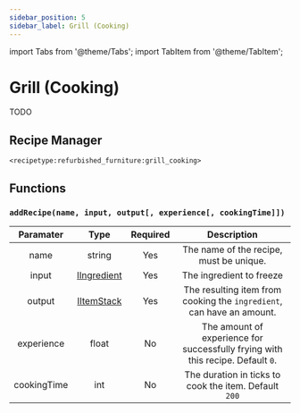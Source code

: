 ```yaml
---
sidebar_position: 5
sidebar_label: Grill (Cooking)
---
```


import Tabs from '@theme/Tabs';
import TabItem from '@theme/TabItem';

# Grill (Cooking)

TODO

## Recipe Manager
`<recipetype:refurbished_furniture:grill_cooking>`

## Functions

### `addRecipe(name, input, output[, experience[, cookingTime]])`

|  Paramater  |                                          Type                                           | Required |                                    Description                                    |
| :---------: | :-------------------------------------------------------------------------------------: | :------: | :-------------------------------------------------------------------------------: |
|    name     |                                         string                                          |   Yes    |                      The name of the recipe, must be unique.                      |
|    input    | [IIngredient](https://docs.blamejared.com/1.20.4/en/vanilla/api/ingredient/IIngredient) |   Yes    |                             The ingredient to freeze                              |
|   output    |     [IItemStack](https://docs.blamejared.com/1.20.4/en/vanilla/api/item/IItemStack)     |   Yes    |       The resulting item from cooking the `ingredient`, can have an amount.       |
| experience  |                                          float                                          |    No    | The amount of experience for successfully frying with this recipe. Default `0`. |
| cookingTime |                                           int                                           |    No    |              The duration in ticks to cook the item. Default `200`              |

